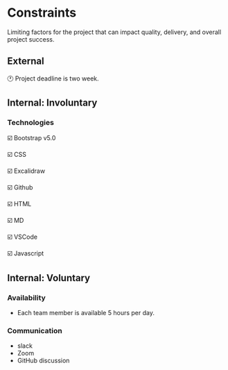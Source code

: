 # Constraints

Limiting factors for the project that can impact quality, delivery, and overall
project success.

## External

:clock1: Project deadline is two week.

<!--
  constraints coming from the outside that your team has no control over. these may include:
  - project deadlines
  - UI design or color schemes
  - technologies (sometimes a client will tell you what to use)
-->

## Internal: Involuntary

### Technologies

:ballot_box_with_check: Bootstrap v5.0

:ballot_box_with_check: CSS

:ballot_box_with_check: Excalidraw

:ballot_box_with_check: Github

:ballot_box_with_check: HTML

:ballot_box_with_check: MD

:ballot_box_with_check: VSCode

:ballot_box_with_check: Javascript
<!--
  constraints that come from within your team, and you have no control over them. they may include:
  - each of your individual skill levels
  - the amount of time available to work on the project
-->

## Internal: Voluntary

### Availability

- Each team member is available 5 hours per day.

### Communication

- slack
- Zoom
- GitHub discussion

<!--
  constraints that your team decided on to help scope the project. they may include:

- coding style & conventions
- agree on a code review checklist for the project repository
- the number of hours you want to spend working
- only using the colors black and white -->
